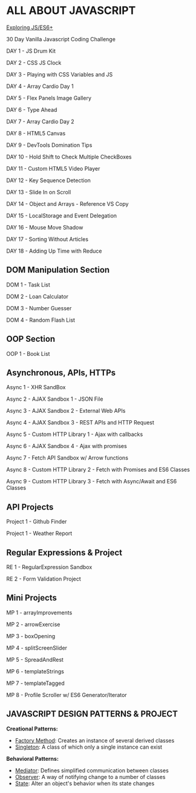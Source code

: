 # ALL ABOUT JAVASCRIPT

[Exploring JS/ES6+](https://exploringjs.com/es6/)

30 Day Vanilla Javascript Coding Challenge

DAY 1 - JS Drum Kit

DAY 2 - CSS JS Clock

DAY 3 - Playing with CSS Variables and JS

DAY 4 - Array Cardio Day 1

DAY 5 - Flex Panels Image Gallery

DAY 6 - Type Ahead

DAY 7 - Array Cardio Day 2

DAY 8 - HTML5 Canvas

DAY 9 - DevTools Domination Tips

DAY 10 - Hold Shift to Check Multiple CheckBoxes

DAY 11 - Custom HTML5 Video Player

DAY 12 - Key Sequence Detection

DAY 13 - Slide In on Scroll

DAY 14 - Object and Arrays - Reference VS Copy

DAY 15 - LocalStorage and Event Delegation

DAY 16 - Mouse Move Shadow

DAY 17 - Sorting Without Articles

DAY 18 - Adding Up Time with Reduce

## DOM Manipulation Section

DOM 1 - Task List

DOM 2 - Loan Calculator

DOM 3 - Number Guesser

DOM 4 - Random Flash List

## OOP Section

OOP 1 - Book List

## Asynchronous, APIs, HTTPs

Async 1 - XHR SandBox

Async 2 - AJAX Sandbox 1 - JSON File

Async 3 - AJAX Sandbox 2 - External Web APIs

Async 4 - AJAX Sandbox 3 - REST APIs and HTTP Request

Async 5 - Custom HTTP Library 1  - Ajax with callbacks

Async 6 - AJAX Sandbox 4 - Ajax with promises

Async 7 - Fetch API Sandbox w/ Arrow functions

Async 8 - Custom HTTP Library 2 - Fetch with Promises and ES6 Classes

Async 9 - Custom HTTP Library 3 - Fetch with Async/Await and ES6 Classes

## API Projects

Project 1 - Github Finder

Project 1 - Weather Report

## Regular Expressions & Project

RE 1 - RegularExpression Sandbox

RE 2 - Form Validation Project

## Mini Projects

MP 1 - arrayImprovements

MP 2 - arrowExercise

MP 3 - boxOpening

MP 4 - splitScreenSlider

MP 5 - SpreadAndRest

MP 6 - templateStrings

MP 7 - templateTagged

MP 8 - Profile Scroller w/ ES6 Generator/Iterator

## JAVASCRIPT DESIGN PATTERNS & PROJECT

**Creational Patterns:**

- [Factory Method](http://www.dofactory.com/javascript/factory-method-design-pattern): Creates an instance of several derived classes
- [Singleton](http://www.dofactory.com/javascript/singleton-design-pattern): A class of which only a single instance can exist

**Behavioral Patterns:**

- [Mediator](http://www.dofactory.com/javascript/mediator-design-pattern): Defines simplified communication between classes
- [Observer](http://www.dofactory.com/javascript/observer-design-pattern): A way of notifying change to a number of classes
- [State](http://www.dofactory.com/javascript/state-design-pattern): Alter an object's behavior when its state changes
